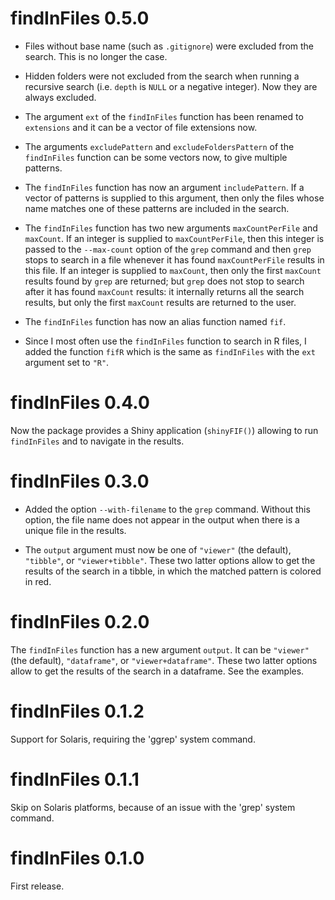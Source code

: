 # findInFiles 0.5.0

* Files without base name (such as `.gitignore`) were excluded from the search. 
This is no longer the case.

* Hidden folders were not excluded from the search when running a recursive 
search (i.e. `depth` is `NULL` or a negative integer). Now they are always 
excluded.

* The argument `ext` of the `findInFiles` function has been renamed to 
`extensions` and it can be a vector of file extensions now.

* The arguments `excludePattern` and `excludeFoldersPattern` of the 
`findInFiles` function can be some vectors now, to give multiple patterns.

* The `findInFiles` function has now an argument `includePattern`. If a vector 
of patterns is supplied to this argument, then only the files whose name matches
one of these patterns are included in the search.

* The `findInFiles` function has two new arguments `maxCountPerFile` and
`maxCount`. If an integer is supplied to `maxCountPerFile`, then this integer 
is passed to the `--max-count` option of the `grep` command and then `grep` 
stops to search in a file whenever it has found `maxCountPerFile` results in 
this file. If an integer is supplied to `maxCount`, then only the 
first `maxCount` results found by `grep` are returned; but `grep` does not 
stop to search after it has found `maxCount` results: it internally returns all
the search results, but only the first `maxCount` results are returned to the 
user.

* The `findInFiles` function has now an alias function named `fif`. 

* Since I most often use the `findInFiles` function to search in R files, I 
added the function `fifR` which is the same as `findInFiles` with the `ext`
argument set to `"R"`.


# findInFiles 0.4.0

Now the package provides a Shiny application (`shinyFIF()`) allowing to run 
`findInFiles` and to navigate in the results.


# findInFiles 0.3.0

* Added the option `--with-filename` to the `grep` command. Without this 
option, the file name does not appear in the output when there is a unique 
file in the results.

* The `output` argument must now be one of `"viewer"` (the default), 
`"tibble"`, or `"viewer+tibble"`. These two latter options allow to get the 
results of the search in a tibble, in which the matched pattern is colored in 
red.


# findInFiles 0.2.0

The `findInFiles` function has a new argument `output`. It can be `"viewer"` 
(the default), `"dataframe"`, or `"viewer+dataframe"`. These two latter options 
allow to get the results of the search in a dataframe. See the examples.


# findInFiles 0.1.2

Support for Solaris, requiring the 'ggrep' system command.


# findInFiles 0.1.1

Skip on Solaris platforms, because of an issue with the 'grep' system command.


# findInFiles 0.1.0

First release.
